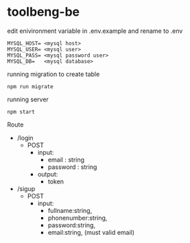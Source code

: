 # toolbeng-be

edit enivironment variable in .env.example and rename to .env
```
MYSQL_HOST= <mysql host>
MYSQL_USER= <mysql user>
MYSQL_PASS= <mysql password user>
MYSQL_DB=   <mysql database>
```

running migration to create table
```
npm run migrate
```

running server
```
npm start
```

Route
- /login
  - POST
    - input:
      - email : string
      - password : string
    - output:
      - token
- /sigup
  - POST
    - input:
      - fullname:string, 
      - phonenumber:string,
      - password:string, 
      - email:string, (must valid email)
